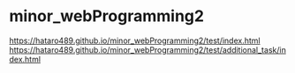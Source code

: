 # minor_webProgramming2
https://hataro489.github.io/minor_webProgramming2/test/index.html
https://hataro489.github.io/minor_webProgramming2/test/additional_task/index.html




